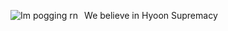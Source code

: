 We believe in Hyoon Supremacy 
<img src=
"https://pbs.twimg.com/media/EsiWRXWVoAIZVG3.jpg"
     alt="Im pogging rn"
     style="float: left; margin-right: 10px;" />
